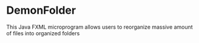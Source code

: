 # DemonFolder
This Java FXML microprogram allows users to reorganize massive amount of files into organized folders

